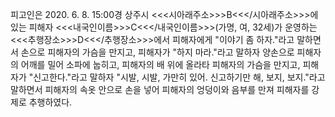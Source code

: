 피고인은 2020. 6. 8. 15:00경 상주시 <<<시아래주소>>>B<<</시아래주소>>>에 있는 피해자 <<<내국인이름>>>C<<</내국인이름>>>(가명, 여, 32세)가 운영하는 <<<추행장소>>>D<<</추행장소>>>에서 피해자에게 "이야기 좀 하자."라고 말하면서 손으로 피해자의 가슴을 만지고, 피해자가 "하지 마라."라고 말하자 양손으로 피해자의 어깨를 밀어 소파에 눕히고, 피해자의 배 위에 올라타 피해자의 가슴을 만지고, 피해자가 "신고한다."라고 말하자 "시발, 시발, 가만히 있어. 신고하기만 해, 보지, 보지."라고 말하면서 피해자의 속옷 안으로 손을 넣어 피해자의 엉덩이와 음부를 만져 피해자를 강제로 추행하였다.
